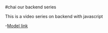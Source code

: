 #chai our backend series

This is a video series on backend with javascript

-[Model link](https://app.eraser.io/workspace/YtPqZ1VogxGy1jzIDkzj)